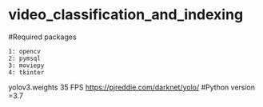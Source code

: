 # video_classification_and_indexing
#Required packages

    1: opencv
    2: pymsql
    3: moviepy
    4: tkinter
    
  yolov3.weights 35 FPS  https://pjreddie.com/darknet/yolo/
#Python version =3.7

    
